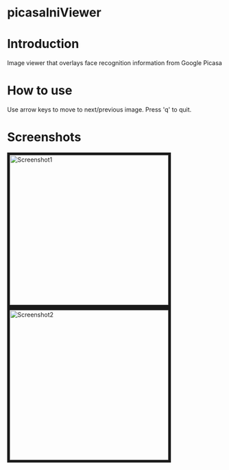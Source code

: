 picasaIniViewer
===============
Introduction
=
Image viewer that overlays face recognition information from Google Picasa

How to use
=
Use arrow keys to move to next/previous image. Press 'q' to quit.

Screenshots
=
<img src="http://i.imgur.com/wwgDsbW.png" alt="Screenshot1" border="6" height="350" width="370">
<img src="http://i.imgur.com/ZE7B1dQ.png" alt="Screenshot2" border="6" height="350" width="370">